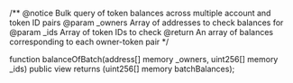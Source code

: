 /**
    @notice Bulk query of token balances across multiple account and token ID pairs
    @param _owners Array of addresses to check balances for
    @param _ids    Array of token IDs to check
    @return        An array of balances corresponding to each owner-token pair
*/

function balanceOfBatch(address[] memory _owners, uint256[] memory _ids) public view returns (uint256[] memory batchBalances); 